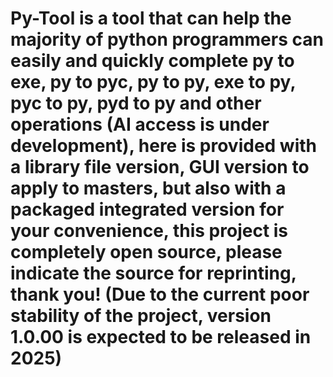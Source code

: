 # Py-Tool is a tool that can help the majority of python programmers can easily and quickly complete py to exe, py to pyc, py to py, exe to py, pyc to py, pyd to py and other operations (AI access is under development), here is provided with a library file version, GUI version to apply to masters, but also with a packaged integrated version for your convenience, this project is completely open source, please indicate the source for reprinting, thank you! (Due to the current poor stability of the project, version 1.0.00 is expected to be released in 2025)

